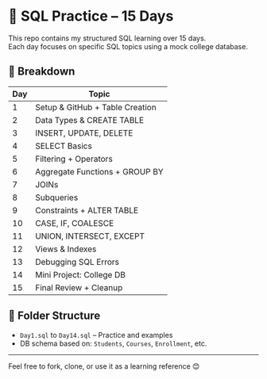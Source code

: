 # 📘 SQL Practice – 15 Days

This repo contains my structured SQL learning over 15 days.  
Each day focuses on specific SQL topics using a mock college database.

## 📅 Breakdown

| Day | Topic                             |
|-----|-----------------------------------|
| 1   | Setup & GitHub + Table Creation   |
| 2   | Data Types & CREATE TABLE         |
| 3   | INSERT, UPDATE, DELETE            |
| 4   | SELECT Basics                     |
| 5   | Filtering + Operators             |
| 6   | Aggregate Functions + GROUP BY    |
| 7   | JOINs                             |
| 8   | Subqueries                        |
| 9   | Constraints + ALTER TABLE         |
| 10  | CASE, IF, COALESCE                |
| 11  | UNION, INTERSECT, EXCEPT          |
| 12  | Views & Indexes                   |
| 13  | Debugging SQL Errors              |
| 14  | Mini Project: College DB          |
| 15  | Final Review + Cleanup            |

## 📂 Folder Structure

- `Day1.sql` to `Day14.sql` – Practice and examples
- DB schema based on: `Students`, `Courses`, `Enrollment`, etc.

---

Feel free to fork, clone, or use it as a learning reference 😊
